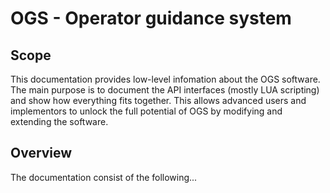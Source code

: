 # OGS - Operator guidance system

## Scope

This documentation provides low-level infomation about the OGS software. 
The main purpose is to document the API interfaces (mostly LUA scripting) and show how everything fits together. 
This allows advanced users and implementors to unlock the full potential of OGS 
by modifying and extending the software.

## Overview

The documentation consist of the following...


